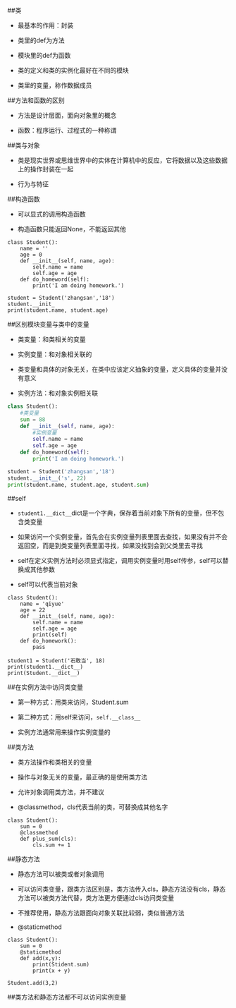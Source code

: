 ##类

- 最基本的作用：封装

- 类里的def为方法

- 模块里的def为函数

- 类的定义和类的实例化最好在不同的模块

- 类里的变量，称作数据成员



##方法和函数的区别

- 方法是设计层面，面向对象里的概念

- 函数：程序运行、过程式的一种称谓



##类与对象

- 类是现实世界或思维世界中的实体在计算机中的反应，它将数据以及这些数据上的操作封装在一起

- 行为与特征




##构造函数

- 可以显式的调用构造函数

- 构造函数只能返回None，不能返回其他

```
class Student():
    name = ''
    age = 0
    def __init__(self, name, age):
        self.name = name
        self.age = age
    def do_homeword(self):
        print('I am doing homework.')

student = Student('zhangsan','18')
student.__init_
print(student.name, student.age)
```




##区别模块变量与类中的变量

- 类变量：和类相关的变量

- 实例变量：和对象相关联的

- 类变量和具体的对象无关，在类中应该定义抽象的变量，定义具体的变量并没有意义

- 实例方法：和对象实例相关联

```py
class Student():
    #类变量
    sum = 88
    def __init__(self, name, age):
        #实例变量
        self.name = name
        self.age = age
    def do_homeword(self):
        print('I am doing homework.')

student = Student('zhangsan','18')
student.__init__('s', 22)
print(student.name, student.age, student.sum)
```



##self

- `student1.__dict__`dict是一个字典，保存着当前对象下所有的变量，但不包含类变量

- 如果访问一个实例变量，首先会在实例变量列表里面去查找，如果没有并不会返回空，而是到类变量列表里面寻找，如果没找到会到父类里去寻找


- self在定义实例方法时必须显式指定，调用实例变量时用self传参，self可以替换成其他参数

- self可以代表当前对象

```
class Student():
    name = 'qiyue'
    age = 22
    def __init__(self, name, age):
        self.name = name
        self.age = age
        print(self)
    def do_homework():
        pass

student1 = Student('石敢当', 18)
print(student1.__dict__)
print(Student.__dict__)
```



##在实例方法中访问类变量

- 第一种方式：用类来访问，Student.sum

- 第二种方式：用self来访问，`self.__class__`

- 实例方法通常用来操作实例变量的





##类方法

- 类方法操作和类相关的变量

- 操作与对象无关的变量，最正确的是使用类方法

- 允许对象调用类方法，并不建议

- @classmethod，cls代表当前的类，可替换成其他名字

```
class Student():
    sum = 0
    @classmethod
    def plus_sum(cls):
        cls.sum += 1
```




##静态方法

- 静态方法可以被类或者对象调用

- 可以访问类变量，跟类方法区别是，类方法传入cls，静态方法没有cls，静态方法可以被类方法代替，类方法更方便通过cls访问类变量

- 不推荐使用，静态方法跟面向对象关联比较弱，类似普通方法

- @staticmethod

```
class Student():
    sum = 0
    @staticmethod
    def add(x,y):
        print(Stident.sum)
        print(x + y)

Student.add(3,2)
```




##类方法和静态方法都不可以访问实例变量



